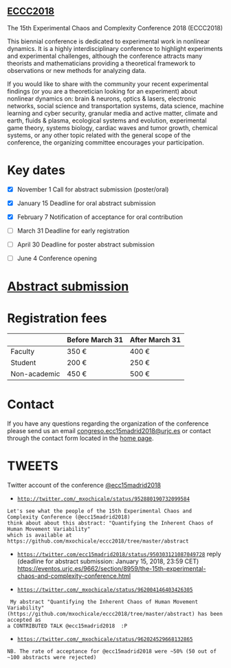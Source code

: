 [ECCC2018](https://eventos.urjc.es/9662/detail/the-15th-experimental-chaos-and-complexity-conference.html)
---
The 15th Experimental Chaos and Complexity Conference 2018 (ECCC2018)

This biennial conference is dedicated to experimental work in nonlinear
dynamics. It is a highly interdisciplinary conference to highlight experiments
and experimental challenges, although the conference attracts many theorists
and mathematicians providing a theoretical framework to observations or
new methods for analyzing data.

If you would like to share with the community your recent experimental
findings (or you are a theoretician looking for an experiment) about
nonlinear dynamics on: brain & neurons, optics & lasers, electronic networks,
social science and transportation systems, data science, machine learning and cyber security,
granular media and active matter, climate and earth,  fluids & plasma, 
ecological systems and evolution, experimental game theory, 
systems biology, cardiac waves and tumor growth,  chemical systems,
or any other topic related with the general scope of the conference,
the organizing committee encourages your participation.


# Key dates
- [x] November 1	Call for abstract submission (poster/oral)
- [x] January 15	Deadline for oral abstract submission 
- [x] February 7	Notification of acceptance for oral contribution
- [ ] March 31	Deadline for early registration
- [ ] April 30	Deadline for poster abstract submission
- [ ] June 4	Conference opening


# [Abstract submission](https://github.com/mxochicale/eccc2018/tree/master/abstract)


# Registration fees

|   | Before March 31 | After March 31 |
| --- |--- | --- |
| Faculty |350 € |400 € |
| Student | 200 € | 250 € |
| Non-academic | 450 € | 500 € |

# Contact

If you have any questions regarding the organization of the conference
please send us an email  congreso.ecc15madrid2018@urjc.es 
or contact through the contact form located in the
[home page](https://eventos.urjc.es/9662/detail/the-15th-experimental-chaos-and-complexity-conference.html).






# TWEETS

Twitter account of the conference [@ecc15madrid2018](https://twitter.com/ecc15madrid2018)

* [`http://twitter.com/_mxochicale/status/952880190732099584`](http://twitter.com/_mxochicale/status/952880190732099584)
```
Let's see what the people of the 15th Experimental Chaos and Complexity Conference (@ecc15madrid2018)
think about about this abstract: "Quantifying the Inherent Chaos of Human Movement Variability" 
which is available at https://github.com/mxochicale/eccc2018/tree/master/abstract
```

* [`https://twitter.com/ecc15madrid2018/status/950303121087049728`](https://twitter.com/ecc15madrid2018/status/950303121087049728)
reply
(deadline for abstract submission: January 15, 2018, 23:59 CET)
https://eventos.urjc.es/9662/section/8959/the-15th-experimental-chaos-and-complexity-conference.html

* [`https://twitter.com/_mxochicale/status/962004146403426305`](https://twitter.com/_mxochicale/status/962004146403426305)
```
 My abstract "Quantifying the Inherent Chaos of Human Movement Variability" 
(https://github.com/mxochicale/eccc2018/tree/master/abstract) has been accepted as 
a CONTRIBUTED TALK @ecc15madrid2018  :P 
```

* [`https://twitter.com/_mxochicale/status/962024529668132865`](https://twitter.com/_mxochicale/status/962024529668132865)
```
NB. The rate of acceptance for @ecc15madrid2018 were ~50% (50 out of ~100 abstracts were rejected)
```
